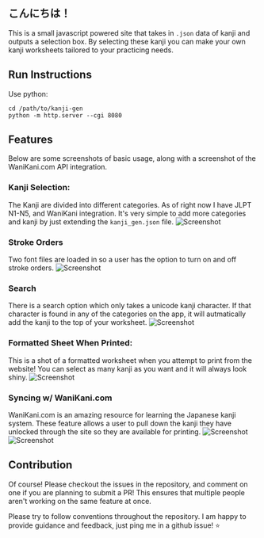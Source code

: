 ## こんにちは！

This is a small javascript powered site that takes in `.json` data of kanji and outputs a selection box. By selecting these kanji you can make your own kanji worksheets tailored to your practicing needs.

## Run Instructions
Use python:
```
cd /path/to/kanji-gen
python -m http.server --cgi 8080
```

## Features
Below are some screenshots of basic usage, along with a screenshot of the WaniKani.com API integration.

### Kanji Selection:
The Kanji are divided into different categories. As of right now I have JLPT N1-N5, and WaniKani integration. It's very simple to add more categories and kanji by just extending the `kanji_gen.json` file. 
![Screenshot](http://i.imgur.com/1Taf26N.png)

### Stroke Orders
Two font files are loaded in so a user has the option to turn on and off stroke orders. 
![Screenshot](http://i.imgur.com/zEO6Q3I.png)

### Search
There is a search option which only takes a unicode kanji character. If that character is found in any of the categories on the app, it will autmatically add the kanji to the top of your worksheet.
![Screenshot](http://i.imgur.com/Td5Ue5j.png)

### Formatted Sheet When Printed:
This is a shot of a formatted worksheet when you attempt to print from the website! You can select as many kanji as you want and it will always look shiny.
![Screenshot](http://i.imgur.com/DIlLX36.png)


### Syncing w/ WaniKani.com
WaniKani.com is an amazing resource for learning the Japanese kanji system. These feature allows a user to pull down the kanji they have unlocked through the site so they are available for printing.
![Screenshot](http://i.imgur.com/1uazMNF.png)
![Screenshot](http://i.imgur.com/dcv77xH.png)

## Contribution
Of course! Please checkout the issues in the repository, and comment on one if you are planning to submit a PR! This ensures that multiple people aren't working on the same feature at once. 

Please try to follow conventions throughout the repository. I am happy to provide guidance and feedback, just ping me in a github issue! :star:


